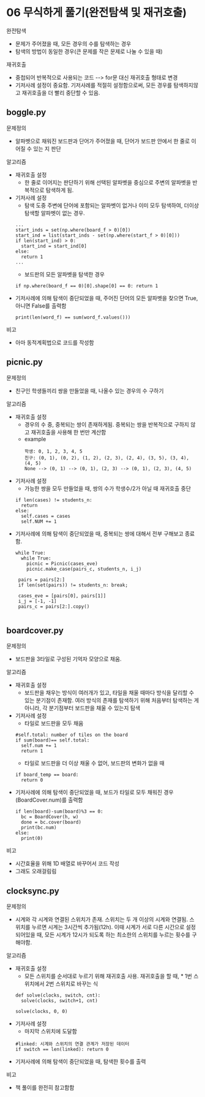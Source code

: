 # 06 무식하게 풀기(완전탐색 및 재귀호출)
완전탐색
- 문제가 주어졌을 때, 모든 경우의 수를 탐색하는 경우
- 탐색의 방법이 동일한 경우(큰 문제를 작은 문제로 나눌 수 있을 때)  

재귀호출
- 중첩되어 반복적으로 사용되는 코드 --> for문 대신 재귀호출 형태로 변경
- 기저사례 설정이 중요함. 기저사례를 적절히 설정함으로써, 모든 경우를 탐색하지않고 재귀호출을 더 빨리 중단할 수 있음.

## boggle.py
문제정의  
- 알파벳으로 채워진 보드판과 단어가 주어졌을 때, 단어가 보드판 안에서 한 줄로 이어질 수 있는 지 판단  

알고리즘
- 재귀호출 설정
  - 한 줄로 이어지는 판단하기 위해 선택된 알파벳을 중심으로 주변의 알파벳을 반복적으로 탐색하게 됨.
- 기저사례 설정
  - 탐색 도중 주변에 단어에 포함되는 알파벳이 없거나 이미 모두 탐색하여, 더이상 탐색할 알파벳이 없는 경우.
  ```
  ...
  start_inds = set(np.where(board_f > 0)[0])
  start_ind = list(start_inds - set(np.where(start_f > 0)[0]))
  if len(start_ind) > 0:
    start_ind = start_ind[0]
  else:
    return 1
  ...
  ```
  - 보드판의 모든 알파벳을 탐색한 경우
  ```
  if np.where(board_f == 0)[0].shape[0] == 0: return 1
  ```
- 기저사례에 의해 탐색이 중단되었을 때, 주어진 단어의 모든 알파벳을 찾으면 True, 아니면 False를 출력함
  ```
  print(len(word_f) == sum(word_f.values()))
  ```

비고
- 아마 동적계획법으로 코드를 작성함

## picnic.py
문제정의
- 친구인 학생들끼리 쌍을 만들었을 때, 나올수 있는 경우의 수 구하기

알고리즘 
- 재귀호출 설정
  - 경우의 수 중, 중복되는 쌍이 존재하게됨. 중복되는 쌍을 반복적으로 구하지 않고 재귀호출을 사용해 한 번만 계산함
  - example
    ```
    학생: 0, 1, 2, 3, 4, 5
    친구: (0, 1), (0, 2), (1, 2), (2, 3), (2, 4), (3, 5), (3, 4), (4, 5)
    None --> (0, 1) --> (0, 1), (2, 3) --> (0, 1), (2, 3), (4, 5)
    ```
- 기저사례 설정 
  - 가능한 쌍을 모두 만들었을 때, 쌍의 수가 학생수/2가 아닐 때 재귀호출 중단
  ```
  if len(cases) != students_n:
    return
  else:
    self.cases = cases
    self.NUM += 1
  ```
- 기저사례에 의해 탐색이 중단되었을 때, 중복되는 쌍에 대해서 전부 구해보고 종료함.
  ```
  while True:
    while True:
      picnic = Picnic(cases_eve)
      picnic.make_case(pairs_c, students_n, i_j)
               
   pairs = pairs[2:]
   if len(set(pairs)) != students_n: break;

   cases_eve = [pairs[0], pairs[1]]
   i_j = [-1, -1]
   pairs_c = pairs[2:].copy()
   
  ```

## boardcover.py
문제정의
- 보드판을 3타일로 구성된 기억자 모양으로 채움.  

알고리즘 
- 재귀호출 설정
  - 보드판을 채우는 방식이 여러개가 있고, 타일을 채울 때마다 방식을 달리할 수 있는 분기점이 존재함.
  여러 방식의 존재를 탐색하기 위해 처음부터 탐색하는 게 아니라, 각 분기점부터 보드판을 채울 수 있는지 탐색
- 기저사례 설정
  - 타일로 보드판을 모두 채움
  ```
  #self.total: number of tiles on the board
  if sum(board)== self.total:
    self.num += 1
    return 1
  ```
  - 타일로 보드판을 더 이상 채울 수 없어, 보드판의 변화가 없을 때
  ```
  if board_temp == board:
    return 0
  ```
- 기저사례에 의해 탐색이 중단되었을 때, 보드가 타일로 모두 채워진 경우(BoardCover.num)를 출력함
  ```
  if len(board)-sum(board)%3 == 0:
    bc = BoardCover(h, w)
    done = bc.cover(board)
    print(bc.num)
  else:
    print(0)
  ```

비고
- 시간효율을 위해 1D 배열로 바꾸어서 코드 작성
- 그래도 오래걸림림

## clocksync.py

문제정의
- 시계와 각 시계와 연결된 스위치가 존재. 스위치는 두 개 이상의 시계와 연결됨. 스위치를 누르면 시계는 3시간씩 추가됨(12h).
  이때 시계가 서로 다른 시간으로 설정되어있을 때, 모든 시계가 12시가 되도록 하는 최소한의 스위치를 누르는 횟수를 구해야함.

알고리즘
- 재귀호출 설정 
  - 모든 스위치를 순서대로 누르기 위해 재귀호출 사용. 재귀호출을 할 때, * 1번 스위치에서 2번 스위치로 바꾸는 식
  ```
  def solve(clocks, switch, cnt):
    solve(clocks, switch+1, cnt)
    
  solve(clocks, 0, 0)
  ```
- 기저사례 설정
  - 마지막 스위치에 도달함
  ```
  #linked: 시계와 스위치의 연결 관계가 저장된 데이터
  if switch == len(linked): return 0
  ```
- 기저사례에 의해 탐색이 중단되었을 때, 탐색한 횟수를 출력

비고
- 책 풀이를 완전히 참고함함
